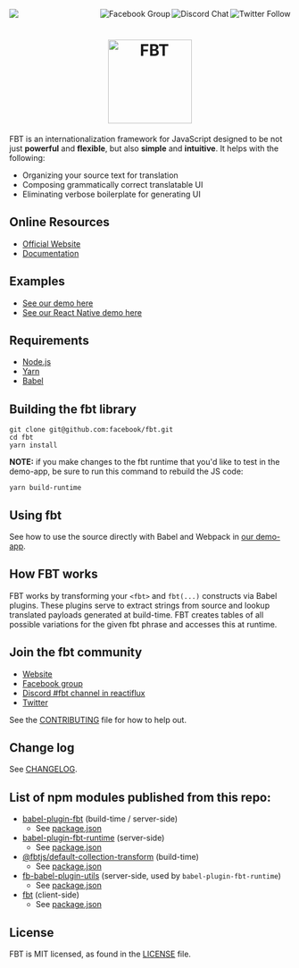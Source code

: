 <p>
  <a href="https://github.com/facebook/fbt/actions?query=workflow%3Abuild">
    <img src="https://github.com/facebook/fbt/workflows/build/badge.svg" />
  </a>

  <a href="https://twitter.com/fbt_js">
    <img src="https://img.shields.io/twitter/follow/fbt_js.svg?style=social" align="right" alt="Twitter Follow" />
  </a>

  <a href="https://discord.gg/cQvXZr5">
    <img src="https://img.shields.io/discord/102860784329052160.svg" align="right" alt="Discord Chat" />
  </a>

  <a href="https://www.facebook.com/groups/498204277369868">
    <img src="https://img.shields.io/badge/Facebook-Group-blue" align="right" alt="Facebook Group" />
  </a>
</p>

<h1 align="center">
  <img src="https://facebook.github.io/fbt/img/fbt.png" height="150" width="150" alt="FBT"/>
</h1>

FBT is an internationalization framework for JavaScript designed to be not just **powerful** and **flexible**, but also **simple** and **intuitive**.
It helps with the following:

- Organizing your source text for translation
- Composing grammatically correct translatable UI
- Eliminating verbose boilerplate for generating UI

## Online Resources

- [Official Website](https://facebook.github.io/fbt)
- [Documentation](https://facebook.github.io/fbt/docs/getting_started_on_web)

## Examples

- [See our demo here](demo-app/src/example/Example.react.js)
- [See our React Native demo here](https://github.com/facebook/fbt/tree/rn-demo-app)

## Requirements

- [Node.js](https://nodejs.org/)
- [Yarn](https://yarnpkg.com/)
- [Babel](https://babeljs.io/)

## Building the fbt library

```
git clone git@github.com:facebook/fbt.git
cd fbt
yarn install
```

**NOTE:** if you make changes to the fbt runtime that you'd like to
test in the demo-app, be sure to run this command to rebuild the JS code:

```
yarn build-runtime
```

## Using fbt

See how to use the source directly with Babel and Webpack in [our demo-app](demo-app#babelwebpackreact-oss-fbt-demo).

## How FBT works

FBT works by transforming your `<fbt>` and `fbt(...)` constructs via
Babel plugins. These plugins serve to extract strings from source and
lookup translated payloads generated at build-time. FBT creates tables
of all possible variations for the given fbt phrase and accesses this
at runtime.

## Join the fbt community

- [Website](https://facebook.github.io/fbt)
- [Facebook group](https://www.facebook.com/groups/498204277369868)
- [Discord #fbt channel in reactiflux](https://discord.gg/cQvXZr5)
- [Twitter](https://twitter.com/fbt_js)

See the [CONTRIBUTING](CONTRIBUTING.md) file for how to help out.

## Change log

See [CHANGELOG](CHANGELOG.md).

## List of npm modules published from this repo:

- [babel-plugin-fbt](https://www.npmjs.com/package/babel-plugin-fbt) (build-time / server-side)
  - See [package.json](packages/babel-plugin-fbt/package.json)
- [babel-plugin-fbt-runtime](https://www.npmjs.com/package/babel-plugin-fbt-runtime) (server-side)
  - See [package.json](packages/babel-plugin-fbt-runtime/package.json)
- [@fbtjs/default-collection-transform](https://www.npmjs.com/package/@fbtjs/default-collection-transform) (build-time)
  - See [package.json](packages/default-collection-transform/package.json)
- [fb-babel-plugin-utils](https://www.npmjs.com/package/fb-babel-plugin-utils) (server-side, used by `babel-plugin-fbt-runtime`)
  - See [package.json](packages/fb-babel-plugin-utils/package.json)
- [fbt](https://www.npmjs.com/package/fbt) (client-side)
  - See [package.json](packages/fbt/package.json)

## License

FBT is MIT licensed, as found in the [LICENSE](LICENSE) file.
